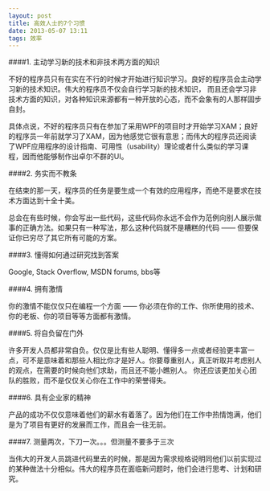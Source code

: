```yaml
---
layout: post
title: 高效人士的7个习惯 
date: 2013-05-07 13:11
tags: 效率 
---
```


####1. 主动学习新的技术和非技术两方面的知识

不好的程序员只有在实在不行的时候才开始进行知识学习。良好的程序员会主动学习新的技术知识。伟大的程序员不仅会自行学习新的技术知识， 而且还会学习非技术方面的知识，对各种知识来源都有一种开放的心态，而不会象有的人那样固步自封。

具体点说，不好的程序员只有在参加了采用WPF的项目时才开始学习XAM；良好的程序员一年前就学习了XAM，因为他感觉它很有意思；而伟大的程序员还阅读了WPF应用程序的设计指南、可用性（usability）理论或者什么类似的学习课程，因而他能够制作出卓尔不群的UI。

####2. 务实而不教条

在结束的那一天，程序员的任务是要生成一个有效的应用程序，而绝不是要求在技术方面达到十全十美。

总会在有些时候，你会写出一些代码，这些代码你永远不会作为范例向别人展示做事的正确方法。如果只有一种写法，那么这种代码就不是糟糕的代码 ——  但要保证你已穷尽了其它所有可能的方案。

####3. 懂得如何通过研究找到答案

Google, Stack Overflow, MSDN forums, bbs等

####4. 拥有激情

你的激情不能仅仅只在编程一个方面 —— 你必须在你的工作、你所使用的技术、你的老板、你的项目等等方面都有激情。

####5. 将自负留在门外

许多开发人员都非常自负。仅仅是比有些人聪明、懂得多一点或者经验更丰富一点，可不是意味着和那些人相比你才是好人。你要尊重别人，真正听取并考虑别人的观点，在需要的时候向他们求助，而且还不能小瞧别人。 你还应该更加关心团队的胜败，而不是仅仅关心你在工作中的荣誉得失。

####6. 具有企业家的精神

产品的成功不仅仅意味着他们的薪水有着落了。因为他们在工作中热情饱满，他们是为了项目有更好的发展而工作，而且会一往无前。

####7. 测量两次，下刀一次。。。但测量不要多于三次

当伟大的开发人员跳进代码里去的时候，那是因为需求规格说明同他们以前实现过的某种做法十分相似。伟大的程序员在面临新问题时，他们会进行思考、计划和研究。
 
